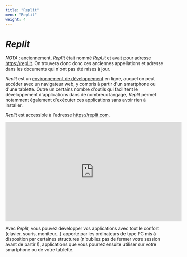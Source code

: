 ```yaml
---
title: "Replit"
menu: "Replit"
weight: 4
---
```


# *Replit*

*NOTA* : anciennement, *Replit* était nommé *Repl.it* et avait pour adresse https://repl.it. On trouvera donc donc ces anciennes appellations et adresse dans les documents qui n'ont pas été mises à jour.

*Replit* est un [environnement de développement](https://fr.wikipedia.org/wiki/Environnement_de_d%C3%A9veloppementxuongi1O
) en ligne, auquel on peut accéder avec un navigateur web, y compris à partir d'un smartphone ou d'une tablette. Outre un certains nombre d'outils qui facilitent le développement d'applications dans de nombreux langage, *Replit* permet notamment également d'exécuter ces applications sans avoir rien à installer.

*Replit* est accessible à l'adresse <https://replit.com>.

<center>
  <iframe allow="web-share" width="560" height="315" src="https://www.youtube.com/embed/ZcjAw3uEZYw?si=m0TtRhV-qCizMoi0" title="YouTube video player" frameborder="0" allow="accelerometer; autoplay; clipboard-write; encrypted-media; gyroscope; picture-in-picture; web-share" allowfullscreen></iframe>
</center>

Avec *Replit*, vous pouvez développer vos applications avec tout le confort (clavier, souris, moniteur…) apporté par les ordinateurs de type PC mis à disposition par certaines structures (n'oubliez pas de fermer votre session avant de partir !), applications que vous pourrez ensuite utiliser sur votre smartphone ou de votre tablette.

<!-- Helpers -->


<link rel="stylesheet" type="text/css" href="/.css"/>
<script src="/.js"></script>
